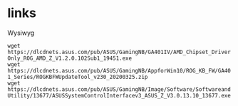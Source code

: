 # links
Wysiwyg

`wget 
https://dlcdnets.asus.com/pub/ASUS/GamingNB/GA401IV/AMD_Chipset_DriverOnly_ROG_AMD_Z_V1.2.0.102Sub1_19451.exe `  
`wget https://dlcdnets.asus.com/pub/ASUS/GamingNB/AppforWin10/ROG_KB_FW/GA401_Series/ROGKBFWUpdateTool_v230_20200325.zip `  
`wget https://dlcdnets.asus.com/pub/ASUS/GamingNB/Image/Software/SoftwareandUtility/13677/ASUSSystemControlInterfacev3_ASUS_Z_V3.0.13.10_13677.exe `
